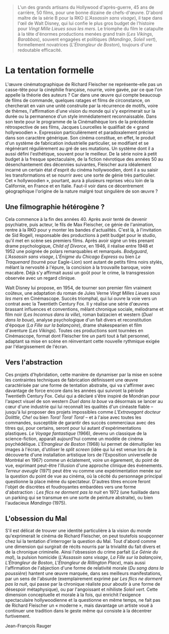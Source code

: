> L'un des grands artisans du Hollywood d'après-guerre, 45 ans de carrière, 50 films, pour une bonne dizaine de chefs-d'œuvre. D'abord maître de la série B pour la RKO (_L'Assassin sans visage_), il tape dans l'œil de Walt Disney, qui lui confie le plus gros budget de l'histoire pour _Vingt Mille Lieues sous les mers_. Le triomphe du film le catapulte à la tête d'énormes productions menées grand train (_Les Vikings_, _Barabbas_), souvent engagées et politiques (_Mandingo_, _Soleil vert_), formellement novatrices (_L'Étrangleur de Boston_), toujours d'une redoutable efficacité.

# La tentation formelle

L'œuvre cinématographique de Richard Fleischer ne représente-elle pas un casse-tête pour la cinéphilie française, nourrie, voire gavée, par ce que l'on appelle la théorie des auteurs ? Car dans une œuvre qui compte beaucoup de films de commande, quelques ratages et films de circonstance, on chercherait en vain une unité construite par la récurrence de motifs, voire de thèmes, l'affirmation d'une vision du monde qui s'y exprimerait sur la durée ou la permanence d'un style immédiatement reconnaissable. Dans son texte pour le programme de la Cinémathèque lors de la précédente rétrospective de ses films, Jacques Lourcelles le qualifiait de « grand hollywoodien ». Expression particulièrement et paradoxalement précise dans son caractère générique. Son cinéma constitue, en effet, le produit d'un système de fabrication industrielle particulier, se modifiant et se régénérant régulièrement au gré de ses mutations. Un système dont il a aussi défini l'esthétique, souvent pour le meilleur. De la série noire à petit budget à la fresque spectaculaire, de la fiction névrotique des années 50 au désenchantement des décennies suivantes, Fleischer aura idéalement incarné un certain état d'esprit du cinéma hollywoodien, dont il a su saisir les transformations et se nourrir avec une sorte de génie très particulier. Cet « hollywoodien », pourtant, aura à plusieurs reprises vécu loin de la Californie, en France et en Italie. Faut-il voir dans ce décentrement géographique l'origine de la nature malgré tout singulière de son œuvre ?

## Une filmographie hétérogène ?

Cela commence à la fin des années 40. Après avoir tenté de devenir psychiatre, puis acteur, le fils de Max Fleischer, ce génie de l'animation, rentre à la RKO pour y monter les bandes d'actualités. C'est là, à l'invitation de Sid Rogell, responsable des productions à petit budget pour le studio, qu'il met en scène ses premiers films. Après avoir signé un très prenant drame psychologique, _Child of Divorce_, en 1946, il réalise entre 1948 et 1952 une poignée de polars remarquables et remarqués. _Bodyguard_, _L'Assassin sans visage_, _L'Énigme du Chicago Express_ ou bien _Le Traquenard_ (tourné pour Eagle-Lion) sont autant de petits films noirs stylés, mêlant la nervosité à l'épure, la concision à la trouvaille baroque, voire macabre. Déjà s'y affirmait aussi un goût pour le crime, la transgression observée avec un regard clinique.

Walt Disney lui propose, en 1954, de tourner son premier film vraiment coûteux, une adaptation du roman de Jules Verne _Vingt Milles Lieues sous les mers_ en Cinémascope. Succès triomphal, qui lui ouvre la voie vers un contrat avec la Twentieth Century Fox. Il y réalise une série d'œuvres brassant influences et conventions, mêlant chronique sociale, mélodrame et film noir (_Les Inconnus dans la ville_), roman balzacien et western (_Duel dans la boue_), analyse psychologique d'un fait divers et reconstitution d'époque (_La Fille sur la balançoire_), drame shakespearien et film d'aventure (_Les Vikings_). Toutes ces productions sont tournées en Cinémascope, format dont Fleischer tire un parti tout à fait personnel, adaptant sa mise en scène en réinventant cette nouvelle rythmique exigée par l'élargissement de l'écran.

## Vers l'abstraction

Ces projets d'hybridation, cette manière de dynamiser par la mise en scène les contraintes techniques de fabrication définissent une œuvre caractérisée par une forme de tentation abstraite, qui va s'affirmer avec davantage de force encore dans les années qui suivront la période Twentieth Century Fox. Celui qui a déclaré s'être inspiré de Mondrian pour l'aspect visuel de son western _Duel dans la boue_ va désormais se lancer au cœur d'une industrie qui lui reconnaît les qualités d'un cinéaste fiable – jusqu'à lui proposer des projets impossibles comme _L'Extravagant docteur Dolittle_, _Che!_ ou bien _Tora! Tora! Tora!_ – et à l'aise avec toutes les commandes, susceptible de garantir des succès commerciaux avec des titres qui, pour certains, seront pour lui autant d'expérimentations plastiques. _Le Voyage fantastique_ (1966), devenu un classique de la science-fiction, apparaît aujourd'hui comme un modèle de cinéma psychédélique. _L'Étrangleur de Boston_ (1968) lui permet de démultiplier les images à l'écran, d'utiliser le _split screen_ (idée qui lui est venue lors de la découverte d'une installation artistique lors de l'Exposition universelle de Montréal en 1967) comme un éclatement, voire un égarement, du point de vue, exprimant peut-être l'illusion d'une approche clinique des événements. _Terreur aveugle_ (1971) peut être vu comme une expérimentation menée sur la question du point de vue au cinéma, où la cécité du personnage principal questionne la place même du spectateur. D'autres titres encore feront l'objet de discrètes et foudroyantes embardées vers une forme d'abstraction : _Les flics ne dorment pas la nuit_ en 1972 (une fusillade dans un parking qui se transmue en une sorte de peinture abstraite), ou bien l'audacieux _Mandingo_ (1975).

## L'obsession du Mal

S'il est délicat de trouver une identité particulière à la vision du monde qu'exprimerait le cinéma de Richard Fleischer, on peut toutefois soupçonner chez lui la tentation d'interroger la question du Mal. Tout d'abord comme une dimension qui surgirait de récits nourris par la trivialité du fait divers et de la chronique criminelle. Ainsi l'obsession du crime parfait (_Le Génie du mal_), la pulsion homicide (_L'Assassin sans visage_, _La Fille sur la balançoire_, _L'Étrangleur de Boston_, _L'Étrangleur de Rillington Place_), mais aussi l'affirmation de l'abjection d'une forme de relativité morale (_Du sang dans la poussière_) hantent une œuvre marquée, dans ses meilleurs manifestations, par un sens de l'absurde (exemplairement exprimé par _Les flics ne dorment pas la nuit_, qui passe par la chronique réaliste pour aboutir à une forme de désespoir métaphysique), ou par l'angoissant et nihiliste _Soleil vert_. Cette dimension conceptuelle et morale à la fois, qui enrichit l'exigence spectaculaire hollywoodienne et la questionne en même temps, ne fait pas de Richard Fleischer un « moderne », mais davantage un artiste voué à continuer une tradition dans le geste même qui consiste à la décentrer furtivement.

<div class="author">Jean-François Rauger</div>

